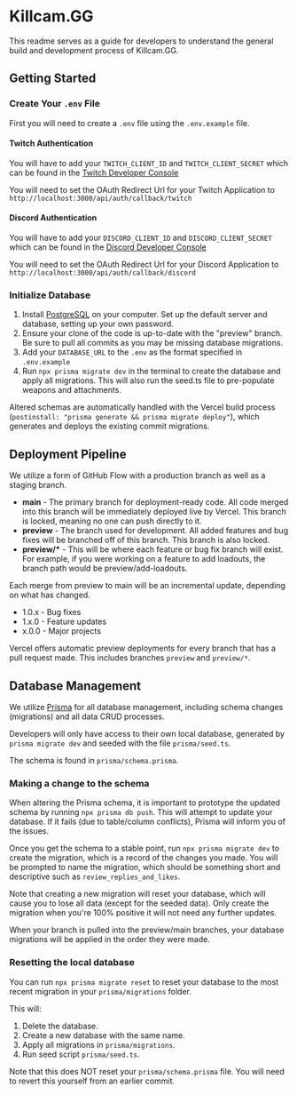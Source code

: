 # Killcam.GG

This readme serves as a guide for developers to understand the general build and development process of Killcam.GG.

## Getting Started

### Create Your `.env` File

First you will need to create a `.env` file using the `.env.example` file.

#### Twitch Authentication

You will have to add your `TWITCH_CLIENT_ID` and `TWITCH_CLIENT_SECRET` which can be found in the [Twitch Developer Console](https://dev.twitch.tv/console)

You will need to set the OAuth Redirect Url for your Twitch Application to `http://localhost:3000/api/auth/callback/twitch`

#### Discord Authentication

You will have to add your `DISCORD_CLIENT_ID` and `DISCORD_CLIENT_SECRET` which can be found in the [Discord Developer Console](https://discord.com/developers/applications)

You will need to set the OAuth Redirect Url for your Discord Application to `http://localhost:3000/api/auth/callback/discord`

### Initialize Database

1. Install [PostgreSQL](https://www.prisma.io/dataguide/postgresql/setting-up-a-local-postgresql-database) on your computer. Set up the default server and database, setting up your own password.
2. Ensure your clone of the code is up-to-date with the "preview" branch. Be sure to pull all commits as you may be missing database migrations.
3. Add your `DATABASE_URL` to the `.env` as the format specified in `.env.example`
4. Run `npx prisma migrate dev` in the terminal to create the database and apply all migrations. This will also run the seed.ts file to pre-populate weapons and attachments.

Altered schemas are automatically handled with the Vercel build process (`postinstall: "prisma generate && prisma migrate deploy"`), which generates and deploys the existing commit migrations.

## Deployment Pipeline

We utilize a form of GitHub Flow with a production branch as well as a staging branch.

- **main** - The primary branch for deployment-ready code. All code merged into this branch will be immediately deployed live by Vercel. This branch is locked, meaning no one can push directly to it.
- **preview** - The branch used for development. All added features and bug fixes will be branched off of this branch. This branch is also locked.
- **preview/\*** - This will be where each feature or bug fix branch will exist. For example, if you were working on a feature to add loadouts, the branch path would be preview/add-loadouts.

Each merge from preview to main will be an incremental update, depending on what has changed.

- 1.0.x - Bug fixes
- 1.x.0 - Feature updates
- x.0.0 - Major projects

Vercel offers automatic preview deployments for every branch that has a pull request made. This includes branches `preview` and `preview/*`.

## Database Management

We utilize [Prisma](https://www.prisma.io/docs/concepts/overview/what-is-prisma) for all database management, including schema changes (migrations) and all data CRUD processes.

Developers will only have access to their own local database, generated by `prisma migrate dev` and seeded with the file `prisma/seed.ts`.

The schema is found in `prisma/schema.prisma`.

### Making a change to the schema

When altering the Prisma schema, it is important to prototype the updated schema by running `npx prisma db push`. This will attempt to update your database. If it fails (due to table/column conflicts), Prisma will inform you of the issues.

Once you get the schema to a stable point, run `npx prisma migrate dev` to create the migration, which is a record of the changes you made. You will be prompted to name the migration, which should be something short and descriptive such as `review_replies_and_likes`.

Note that creating a new migration will reset your database, which will cause you to lose all data (except for the seeded data). Only create the migration when you're 100% positive it will not need any further updates.

When your branch is pulled into the preview/main branches, your database migrations will be applied in the order they were made.

### Resetting the local database

You can run `npx prisma migrate reset` to reset your database to the most recent migration in your `prisma/migrations` folder.

This will:

1. Delete the database.
2. Create a new database with the same name.
3. Apply all migrations in `prisma/migrations`.
4. Run seed script `prisma/seed.ts`.

Note that this does NOT reset your `prisma/schema.prisma` file. You will need to revert this yourself from an earlier commit.
